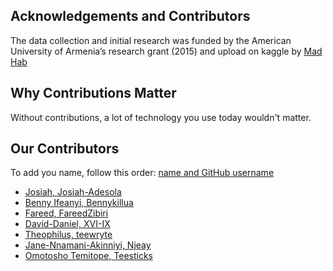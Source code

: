## Acknowledgements and Contributors

The data collection and initial research was funded by the American University of Armenia’s research grant (2015) and upload on kaggle by [Mad Hab](https://www.kaggle.com/madhab)

## Why Contributions Matter
Without contributions, a lot of technology you use today wouldn't matter. 

## Our Contributors

To add you name, follow this order: [name and GitHub username](www.https://github.com/)

- [Josiah, Josiah-Adesola](https://github.com/josiah-adesola)
- [Benny Ifeanyi, Bennykillua](https://github.com/Bennykillua)
- [Fareed, FareedZibiri](https://github.com/FareedZibiri)
- [David-Daniel, XVI-IX](https://github.com/XVI-IX)
- [Theophilus, teewryte](https://github.com/teewryte)
- [Jane-Nnamani-Akinniyi, Njeay](https://github.com/Njeay)
- [Omotosho Temitope, Teesticks](https://github.com/Teesticks)
